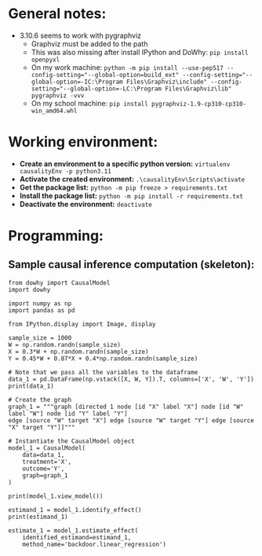 # General notes:

* 3.10.6 seems to work with pygraphviz
  * Graphviz must be added to the path
  * This was also missing after install IPython and DoWhy: `pip install openpyxl`
  * On my work machine: `python -m pip install --use-pep517 --config-setting="--global-option=build_ext" --config-setting="--global-option=-IC:\Program Files\Graphviz\include" --config-setting="--global-option=-LC:\Program Files\Graphviz\lib" pygraphviz -vvv`
  * On my school machine: `pip install pygraphviz-1.9-cp310-cp310-win_amd64.whl`

# Working environment:

* **Create an environment to a specific python version:** `virtualenv causalityEnv -p python3.11`
* **Activate the created environment:** `.\causalityEnv\Scripts\activate`
* **Get the package list:** `python -m pip freeze > requirements.txt`
* **Install the package list:** `python -m pip install -r requirements.txt`
* **Deactivate the environment:** `deactivate`

# Programming:

## Sample causal inference computation (skeleton):

```
from dowhy import CausalModel
import dowhy

import numpy as np
import pandas as pd

from IPython.display import Image, display

sample_size = 1000
W = np.random.randn(sample_size)
X = 0.3*W + np.random.randn(sample_size)
Y = 0.45*W + 0.87*X + 0.4*np.random.randn(sample_size)

# Note that we pass all the variables to the dataframe
data_1 = pd.DataFrame(np.vstack([X, W, Y]).T, columns=['X', 'W', 'Y'])
print(data_1)

# Create the graph
graph_1 = """graph [directed 1 node [id "X" label "X"] node [id "W" label "W"] node [id "Y" label "Y"]
edge [source "W" target "X"] edge [source "W" target "Y"] edge [source "X" target "Y"]]"""

# Instantiate the CausalModel object
model_1 = CausalModel(
    data=data_1,
    treatment='X',
    outcome='Y',
    graph=graph_1
)

print(model_1.view_model())

estimand_1 = model_1.identify_effect()
print(estimand_1)

estimate_1 = model_1.estimate_effect(
    identified_estimand=estimand_1,
    method_name='backdoor.linear_regression')
```
